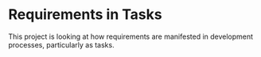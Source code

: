 # Requirements in Tasks
This project is looking at how requirements are manifested in development processes, particularly as tasks.
